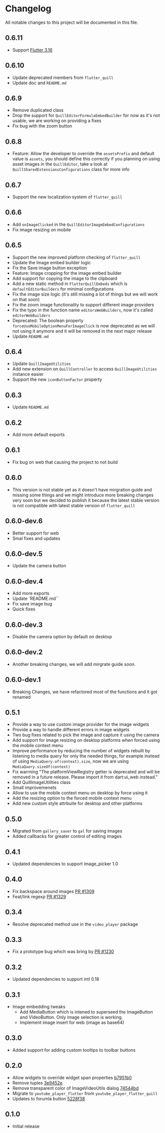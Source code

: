 # Changelog

All notable changes to this project will be documented in this file.

## 0.6.11
* Support [Flutter 3.16](https://medium.com/flutter/whats-new-in-flutter-3-16-dba6cb1015d1)

## 0.6.10
* Update deprecated members from `flutter_quill`
* Update doc and `README.md`

## 0.6.9
* Remove duplicated class
* Drop the support for `QuillEditorFormulaEmbedBuilder` for now as it's not usable, we are working on providing a fixes
* Fix bug with the zoom button

## 0.6.8
* Feature: Allow the developer to override the `assetsPrefix` and default value is `assets`, you should define this correctly if you planning on using asset images in the `QuillEditor`, take a look at `QuillSharedExtensionsConfigurations` class for more info

## 0.6.7
* Support the new localization system of `flutter_quill`

## 0.6.6
* Add `onImageClicked` in the `QuillEditorImageEmbedConfigurations`
* Fix image resizing on mobile

## 0.6.5
* Support the new improved platform checking of `flutter_quill`
* Update the Image embed builder logic
* Fix the Save image button exception
* Feature: Image cropping for the image embed builder
* Add support for copying the image to the clipboard
* Add a new static method in `FlutterQuillEmbeds` which is `defaultEditorBuilders` for minimal configurations
* Fix the image size logic (it's still missing a lot of things but we will work on that soon)
* Fix the zoom image functionality to support different image providers
* Fix the typo in the function name `editorsWebBuilders`, now it's called `editorWebBuilders`
* Deprecated: The boolean property `forceUseMobileOptionMenuForImageClick` is now deprecated as we will not using it anymore and it will be removed in the next major release
* Update `README.md`

## 0.6.4
* Update `QuillImageUtilities`
* Add new extension on `QuillController` to access `QuillImageUtilities` instance easier
* Support the new `iconButtonFactor` property

## 0.6.3
* Update `README.md`

## 0.6.2
* Add more default exports

## 0.6.1
* Fix bug on web that causing the project to not build

## 0.6.0
* This version is not stable yet as it doesn't have mirgration guide and missing some things and we might introduce more breaking changes very soon but we decided to publish it because the latest stable version is not compatible with latest stable version of `flutter_quill`

## 0.6.0-dev.6
* Better support for web
* Smal fixes and updates

## 0.6.0-dev.5
* Update the camera button

## 0.6.0-dev.4
* Add more exports
* Update `README.md``
* Fix save image bug
* Quick fixes

## 0.6.0-dev.3
* Disable the camera option by default on desktop

## 0.6.0-dev.2
* Another breaking changes, we will add mirgrate guide soon.

## 0.6.0-dev.1
* Breaking Changes, we have refactored most of the functions and it got renamed

## 0.5.1

* Provide a way to use custom image provider for the image widgets
* Provide a way to handle different errors in image widgets
* Two bug fixes related to pick the image and capture it using the camera
* Add support for image resizing on desktop platforms when forced using the mobile context menu
* Improve performance by reducing the number of widgets rebuilt by listening to media query for only the needed things, for example instead of using `MediaQuery.of(context).size`, now we are using `MediaQuery.sizeOf(context)`
* Fix warrning "The platformViewRegistry getter is deprecated and will be removed in a future release. Please import it from dart:ui_web instead."
* Add QuillImageUtilities class
* Small improvemenets
* Allow to use the mobile context menu on desktop by force using it
* Add the resizing option to the forced mobile context menu
* Add new custom style attrbuite for desktop and other platforms

## 0.5.0

* Migrated from `gallery_saver` to `gal` for saving images
* Added callbacks for greater control of editing images

## 0.4.1

* Updated dependencies to support image_picker 1.0

## 0.4.0

* Fix backspace around images [PR #1309](https://github.com/singerdmx/flutter-quill/pull/1309)
* Feat/link regexp [PR #1329](https://github.com/singerdmx/flutter-quill/pull/1329)

## 0.3.4

* Resolve deprecated method use in the `video_player` package

## 0.3.3

* Fix a prototype bug which was bring by [PR #1230](https://github.com/singerdmx/flutter-quill/pull/1230#issuecomment*1560597099)

## 0.3.2

* Updated dependencies to support intl 0.18

## 0.3.1

* Image embedding tweaks
  * Add MediaButton which is intened to superseed the ImageButton and VideoButton. Only image selection is working.
  * Implement image insert for web (image as base64)

## 0.3.0

* Added support for adding custom tooltips to toolbar buttons

## 0.2.0

* Allow widgets to override widget span properties [b7951b0](https://github.com/singerdmx/flutter-quill/commit/b7951b02c9086ea42e7aad6d78e6c9b0297562e5)
* Remove tuples [3e9452e](https://github.com/singerdmx/flutter-quill/commit/3e9452e675e8734ff50364c5f7b5d34088d5ff05)
* Remove transparent color of ImageVideoUtils dialog [74544bd](https://github.com/singerdmx/flutter-quill/commit/74544bd945a9d212ca1e8d6b3053dbecee22b720)
* Migrate to `youtube_player_flutter` from `youtube_player_flutter_quill`
* Updates to forumla button [5228f38](https://github.com/singerdmx/flutter-quill/commit/5228f389ba6f37d61d445cfe138c19fcf8766d71)

## 0.1.0

* Initial release

